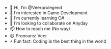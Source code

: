 - 👋 Hi, I’m @Veerprolegend
- 👀 I’m interested in Game Development
- 🌱 I’m currently learning C#
- 💞️ I’m looking to collaborate on Anyday
- 📫 How to reach me (No way)
- 😄 Pronouns: Veer
- ⚡ Fun fact: Coding is the best thing in the world

<!---
Veerprolegend/Veerprolegend is a ✨ special ✨ repository because its `README.md` (this file) appears on your GitHub profile.
You can click the Preview link to take a look at your changes.
--->
